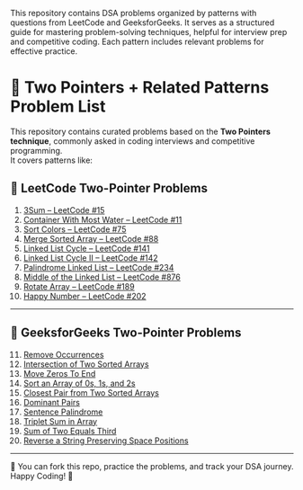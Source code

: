 
This repository contains DSA problems organized by patterns with questions from LeetCode and GeeksforGeeks. It serves as a structured guide for mastering problem-solving techniques, helpful for interview prep and competitive coding. Each pattern includes relevant problems for effective practice.
# 🧠 Two Pointers + Related Patterns Problem List

This repository contains curated problems based on the **Two Pointers technique**, commonly asked in coding interviews and competitive programming.  
It covers patterns like:


## 🔹 LeetCode Two-Pointer Problems

1. [3Sum – LeetCode #15](https://leetcode.com/problems/3sum/)
2. [Container With Most Water – LeetCode #11](https://leetcode.com/problems/container-with-most-water/)
3. [Sort Colors – LeetCode #75](https://leetcode.com/problems/sort-colors/)
4. [Merge Sorted Array – LeetCode #88](https://leetcode.com/problems/merge-sorted-array/)
5. [Linked List Cycle – LeetCode #141](https://leetcode.com/problems/linked-list-cycle/)
6. [Linked List Cycle II – LeetCode #142](https://leetcode.com/problems/linked-list-cycle-ii/)
7. [Palindrome Linked List – LeetCode #234](https://leetcode.com/problems/palindrome-linked-list/)
8. [Middle of the Linked List – LeetCode #876](https://leetcode.com/problems/middle-of-the-linked-list/)
9. [Rotate Array – LeetCode #189](https://leetcode.com/problems/rotate-array/)
10. [Happy Number – LeetCode #202](https://leetcode.com/problems/happy-number/)

---

## 🔸 GeeksforGeeks Two-Pointer Problems

11. [Remove Occurrences](https://www.geeksforgeeks.org/remove-occurrences/)
12. [Intersection of Two Sorted Arrays](https://www.geeksforgeeks.org/intersection-of-two-sorted-arrays/)
13. [Move Zeros To End](https://www.geeksforgeeks.org/move-zeros-to-end-of-array/)
14. [Sort an Array of 0s, 1s, and 2s](https://www.geeksforgeeks.org/sort-an-array-of-0s-1s-and-2s/)
15. [Closest Pair from Two Sorted Arrays](https://www.geeksforgeeks.org/closest-pair-from-two-sorted-arrays/)
16. [Dominant Pairs](https://www.geeksforgeeks.org/dominant-pairs/)
17. [Sentence Palindrome](https://www.geeksforgeeks.org/sentence-palindrome/)
18. [Triplet Sum in Array](https://www.geeksforgeeks.org/triplet-sum-in-array/)
19. [Sum of Two Equals Third](https://www.geeksforgeeks.org/sum-of-two-equals-third/)
20. [Reverse a String Preserving Space Positions](https://www.geeksforgeeks.org/reverse-a-string-preserving-space-positions/)

---

📌 You can fork this repo, practice the problems, and track your DSA journey.  
Happy Coding! 🚀
